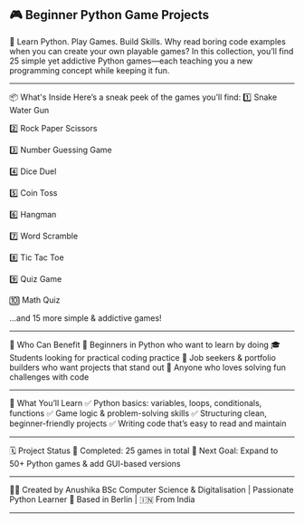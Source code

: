 🎮 Beginner Python Game Projects
-----------
🚀 Learn Python. Play Games. Build Skills.
Why read boring code examples when you can create your own playable games?
In this collection, you’ll find 25 simple yet addictive Python games—each teaching you a new programming concept while keeping it fun.

----------------

📦 What's Inside
Here’s a sneak peek of the games you’ll find:
1️⃣ Snake Water Gun

2️⃣ Rock Paper Scissors

3️⃣ Number Guessing Game

4️⃣ Dice Duel

5️⃣ Coin Toss

6️⃣ Hangman

7️⃣ Word Scramble

8️⃣ Tic Tac Toe

9️⃣ Quiz Game

🔟 Math Quiz

...and 15 more simple & addictive games!

--------------

👥 Who Can Benefit
🐍 Beginners in Python who want to learn by doing
🎓 Students looking for practical coding practice
💼 Job seekers & portfolio builders who want projects that stand out
🧠 Anyone who loves solving fun challenges with code

--------------

🎯 What You’ll Learn
✅ Python basics: variables, loops, conditionals, functions
✅ Game logic & problem-solving skills
✅ Structuring clean, beginner-friendly projects
✅ Writing code that’s easy to read and maintain

---------------

🗓 Project Status
📅 Completed: 25 games in total
🚀 Next Goal: Expand to 50+ Python games & add GUI-based versions

----------------

👩‍💻 Created by
Anushika
BSc Computer Science & Digitalisation | Passionate Python Learner
📍 Based in Berlin | 🇮🇳 From India

------------

